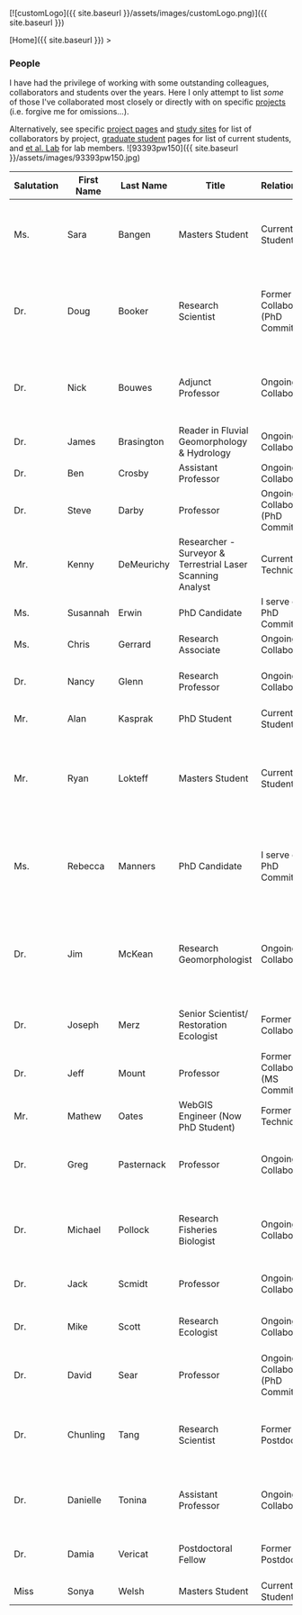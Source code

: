 [![customLogo]({{ site.baseurl }}/assets/images/customLogo.png)]({{ site.baseurl }})

[Home]({{ site.baseurl }})‎ >

### People

I have had the privilege of working with some outstanding colleagues, collaborators and students over the years. Here I only attempt to list *some* of those I've collaborated most closely or directly with on specific [projects](http://www.joewheaton.org/Home/research/projects-1) (i.e. forgive me for omissions...).

Alternatively, see specific [project pages](http://www.joewheaton.org/Home/research/projects-1) and [study sites](http://www.joewheaton.org/Home/research/study-sites) for list of collaborators by project, [graduate student](http://www.joewheaton.org/Home/students-teaching/graduate-students) pages for list of current students, and [et al. Lab](http://etal.joewheaton.org/) for lab members. ![93393pw150]({{ site.baseurl }}/assets/images/93393pw150.jpg)

| Salutation | First Name | Last Name  | Title                                    | Relationship                        | Web Page                                 | Primary Project                          | Affiliation                              |
| ---------- | ---------- | ---------- | ---------------------------------------- | ----------------------------------- | ---------------------------------------- | ---------------------------------------- | ---------------------------------------- |
| Ms.        | Sara       | Bangen     | Masters Student                          | Current Student                     |                                          | Improving Monitoring Protocols for Watersheds in the Columbia Basin | Utah State University                    |
| Dr.        | Doug       | Booker     | Research Scientist                       | Former Collaborator (PhD Commitee)  |                                          | Uncertainties in River Restoration       | National Institute of Water and Atmospheric Research (NIWA, New Zealand) |
| Dr.        | Nick       | Bouwes     | Adjunct Professor                        | Ongoing Collaborator                |                                          | Improving Monitoring Protocols for Watersheds in the Columbia Basin | Eco Logical Research, Utah State University |
| Dr.        | James      | Brasington | Reader in Fluvial Geomorphology & Hydrology | Ongoing Collaborator                | IGES Staff Page                          | Morphological Sediment Budgeting         | Aberystwyth University                   |
| Dr.        | Ben        | Crosby     | Assistant Professor                      | Ongoing Collaborator                | Personal Site                            | Salmon Basin                             | Idaho State University                   |
| Dr.        | Steve      | Darby      | Professor                                | Ongoing Collaborator (PhD Commitee) | Staff Profile                            | Uncertainties in River Restoration       | University of Southampton                |
| Mr.        | Kenny      | DeMeurichy | Researcher - Surveyor & Terrestrial Laser Scanning Analyst | Current Technician                  |                                          | et al. Lab                               | Utah State University                    |
| Ms.        | Susannah   | Erwin      | PhD Candidate                            | I serve on PhD Commitee             | Student Profile Page                     | Closing Sediment Budgets                 | Utah State University                    |
| Ms.        | Chris      | Gerrard    | Research Associate                       | Ongoing Collaborator                | RSGIS Center Staff Profile               | Extending DoD Software                   | RSGIS                                    |
| Dr.        | Nancy      | Glenn      | Research Professor                       | Ongoing Collaborator                | Boise Center Aerospace Laboratory        | Salmon Falls Land Slide - LiDaR Change Detection | Idaho State University                   |
| Mr.        | Alan       | Kasprak    | PhD Student                              | Current Student                     | Personal Website                         | MORPHED                                  | Utah State University                    |
| Mr.        | Ryan       | Lokteff    | Masters Student                          | Current Student                     |                                          | Comparison of Traditional Versus Ground-based LiDaR In-stream Habitat Assessments | Utah State University                    |
| Ms.        | Rebecca    | Manners    | PhD Candidate                            | I serve on PhD Commitee             | Student Profile                          | Multi-Scalar Geomorphic and Vegetative Feedbacks in the Colorado River Basin | Utah State University                    |
| Dr.        | Jim        | McKean     | Research Geomorphologist                 | Ongoing Collaborator                | Staff Profile                            | Bear Valley Creek - Green LiDaR          | USFS Rocky Mountain Research Station: Boise Aquatic Sciences Lab |
| Dr.        | Joseph     | Merz       | Senior Scientist/ Restoration Ecologist  | Former Collaborator                 |                                          | SHIRA                                    | Cramer Fish Sciences &amp;amp; UC Santa Cruz |
| Dr.        | Jeff       | Mount      | Professor                                | Former Collaborator (MS Commitee)   | Staff Profile                            | Cosumnes River                           | UC Davis Center for Watershed Sciences   |
| Mr.        | Mathew     | Oates      | WebGIS Engineer (Now PhD Student)        | Former Technician                   | Personal Site                            | CCCR                                     | University of Bristol                    |
| Dr.        | Greg       | Pasternack | Professor                                | Ongoing Collaborator                | Watershed Hydrology &amp;amp; Geomorphology Lab | SHIRA                                    | UC Davis                                 |
| Dr.        | Michael    | Pollock    | Research Fisheries Biologist             | Ongoing Collaborator                | NOAA staff page                          | Bridge Creek                             | NOAA Northwest Science Fisheries Science Center |
| Dr.        | Jack       | Scmidt     | Professor                                | Ongoing Collaborator                | Staff Profile                            | Big River Protocol Development           | Utah State University                    |
| Dr.        | Mike       | Scott      | Research Ecologist                       | Ongoing Collaborator                | Staff Profile                            | Big River Protocol Development           | USGS Fort Collins Science Center         |
| Dr.        | David      | Sear       | Professor                                | Ongoing Collaborator (PhD Commitee) | Staff Profile                            | Uncertainties in River Restoration       | University of Southampton                |
| Dr.        | Chunling   | Tang       | Research Scientist                       | Former Postdoc                      |                                          | Salmon Basin                             | University of Washington, Land Surface Hydrology Research Group |
| Dr.        | Danielle   | Tonina     | Assistant Professor                      | Ongoing Collaborator                | Contact Details                          | Bear Valley Creek                        | University of Idaho Center for Ecohydarulic Research |
| Dr.        | Damia      | Vericat    | Postdoctoral Fellow                      | Former Postdoc                      | Personal Site                            | Morphological Sediment Budgeting         | Forest Technology Centre of Catalonia    |
| Miss       | Sonya      | Welsh      | Masters Student                          | Current Student                     |                                          | Bridge Creek                             | Utah State University                    |